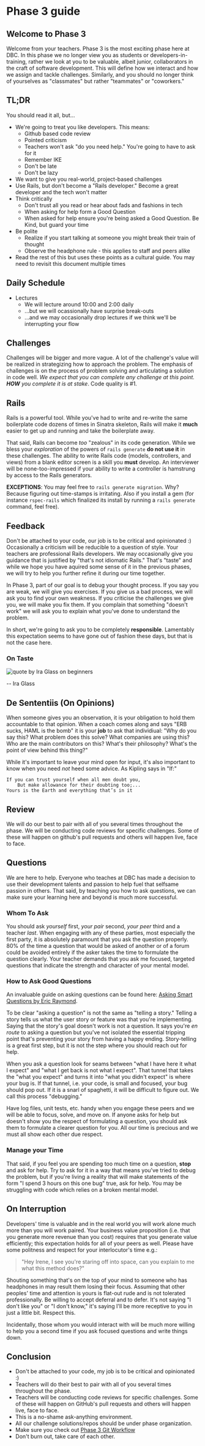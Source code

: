 # Phase 3 guide

## Welcome to Phase 3

Welcome from your teachers.  Phase 3 is the most exciting phase here at DBC.
In this phase we no longer view you as students or developers-in-training,
rather we look at you to be valuable, albeit junior, collaborators in the craft
of software development.  This will define how we interact and how we assign
and tackle challenges.  Similarly, and you should no longer think of yourselves
as "classmates" but rather "teammates" or "coworkers."

## TL;DR

You should read it all, but...

* We're going to treat you like developers.  This means:
  * Github based code review
  * Pointed criticism
  * Teachers won't ask "do you need help."  You're going to have to ask for it
  * Remember IKE
  * Don't be late
  * Don't be lazy
* We want to give you real-world, project-based challenges
* Use Rails, but don't become a "Rails developer." Become a great developer and
  the tech won't matter
* Think critically
  * Don't trust all you read or hear about fads and fashions in tech
  * When asking for help form a Good Question
  * When asked for help ensure you're being asked a Good Question.  Be Kind,
    but guard your time
* Be polite
  * Realize if you start talking at someone you might break their train of thought
  * Observe the headphone rule - this applies to staff and peers alike
* Read the rest of this but uses these points as a cultural guide. You may need
  to revisit this document multiple times

## Daily Schedule

- Lectures
  - We will lecture around 10:00 and 2:00 daily
  - ...but we will ocassionally have surprise break-outs
  - ...and we may occasionally drop lectures if we think we'll be interrupting
    your flow

## Challenges

Challenges will be bigger and more vague. A lot of the challenge's value will
be realized in strategizing how to approach the problem.  The emphasis of
challenges is on the process of problem solving and articulating a solution in
code well.  _We expect that you can complete any challenge at this point.
**HOW** you complete it is at stake_.  Code quality is #1.

## Rails

Rails is a powerful tool.  While you've had to write and re-write the same
boilerplate code dozens of times in Sinatra skeleton, Rails will make it
**much** easier to get up and running and take the boilerplate away.

That said, Rails can become _too_ "zealous" in its code generation.  While we
bless your *exploration* of the powers of `rails generate` **do not use it** in
these challenges.  The ability to write Rails code (models, controllers, and
views) from a blank editor screen is a skill you **must** develop.  An
interviewer will be none-too-impressed if your ability to write a controller is
hamstrung by access to the Rails generators.

**EXCEPTIONS**:  You may feel free to `rails generate migration`.  Why?  Because
figuring out time-stamps is irritating.  Also if you install a gem (for
instance `rspec-rails` which finalized its install by running a `rails
generate` command, feel free).

## Feedback

Don't be attached to your code, our job is to be critical and opinionated :)
Occasionally a criticism will be reducible to a question of style.  Your
teachers are professional Rails developers.  We may occasionally give you
guidance that is justified by "that's not idiomatic Rails."  That's "taste" and
while we hope you have aquired some sense of it in the previous phases, we will
try to help you further refine it during our time together.

In Phase 3, part of our goal is to debug your thought process.  If you say you
are weak, we will give you exercises.  If you give us a bad process, we will ask
you to find your own weakness.  If you criticise the challenges we give you, we
will make you fix them.  If you complain that something "doesn't work" we will
ask you to explain what you've done to understand the problem.

In short, we're going to ask you to be completely **responsible**.  Lamentably
this expectation seems to have gone out of fashion these days, but that is not
the case here.

### On Taste

![quote by Ira Glass on beginners](ira-glass-quote.jpg)

-- Ira Glass

## De Sententiis (On Opinions)

When someone gives you an observation, it is your obligation to hold them
accountable to that opinion.  When a coach comes along and says "ERB sucks,
HAML is the bomb" it is your **job** to ask that individiual:  "Why do you say
this?  What problem does this solve?  What companies are using this?  Who are
the main contributors on this?  What's their philosophy?  What's the point of
view behind this thing?"

While it's important to leave your mind open for input, it's also important to
know when you need *not* heed some advice.  As Kipling says in "If:"

    If you can trust yourself when all men doubt you,
        But make allowance for their doubting too;...
    Yours is the Earth and everything that’s in it

## Review

We will do our best to pair with all of you several times throughout the phase.
We will be conducting code reviews for specific challenges. Some of these will
happen on github's pull requests and others will happen live, face to face.

## Questions

We are here to help.  Everyone who teaches at DBC has made a decision to use
their development talents and passion to help fuel that selfsame passion in
others.  That said, by teaching you how to ask questions, we can make sure your
learning here and beyond is much more successful.

### Whom To Ask

You should ask _yourself_ first, _your pair_ second, _your peer_ third and a
teacher _last_.  When engaging with any of these parties, most especially the
first party, it is absolutely paramount that you ask the question properly.
80% of the time a question that would be asked of another or of a forum could
be avoided entirely if the asker takes the time to formulate the question
clearly.  Your teacher demands that you ask me focused, targeted questions that
indicate the strength and character of your mental model.

### How to Ask Good Questions

An invaluable guide on asking questions can be found here:
[Asking Smart Questions by Eric Raymond][ASK].

To be clear "asking a question" is not the same as "telling a story."  Telling
a story tells us what the user story or feature was that you're implementing.
Saying that the story's goal doesn't work is not a question.  It says you're
_en route_ to asking a question but you've not isolated the essential tripping
point that's preventing your story from having a happy ending.  Story-telling
is a great first step, but it is not the step where you should reach out for
help.

When you ask a question look for seams between "what I have here it what I
expect" and "what I get back is not what I expect".  That tunnel that takes the
"what you expect" and turns it into "what you didn't expect" is where your bug
is.  If that tunnel, i.e. your code, is small and focused, your bug should pop
out.  If it is a snarl of spaghetti, it will be difficult to figure out.  We
call this process "debugging."

Have log files, unit tests, etc. handy when you engage these peers and we will
be able to focus, solve, and move on.  If anyone asks for help but doesn't show
you the respect of formulating a question, you should ask them to formulate a
clearer question for you.  All our time is precious and we must all show each
other due respect.

### Manage your Time

That said, if you feel you are spending too much time on a question, **stop**
and ask for help.  Try to ask for it in a way that means you've tried to debug
the problem, but if you're living a reality that will make statements of the
form "I spend 3 hours on this one bug" true, ask for help.  You may be
struggling with code which relies on a broken mental model.

## On Interruption

Developers' time is valuable and in the real world you will work alone much
more than you will work paired. Your business value proposition (i.e. that you
generate more revenue than you cost) requires that you generate value
efficiently; this expectation holds for all of your peers as well. Please have
some politness and respect for your interlocutor's time e.g.:

> "Hey Irene, I see you're staring off into space, can you explain to me what
this method does?"

Shouting something that's on the top of your mind to someone who has headphones
in may result them losing their focus. Assuming that other peoples' time and
attention is yours is flat-out rude and is not tolerated professionally.  Be
willing to accept deferral and to defer. It's not saying "I don't like you" or
"I don't know," it's saying I'll be more receptive to you in just a little bit.
Respect this.

Incidentally, those whom you would interact with will be much more willing to
help you a second time if you ask focused questions and write things down.

## Conclusion

- Don't be attached to your code, my job is to be critical and opinionated :)
- Teachers will do their best to pair with all of you several times throughout the phase.
- Teachers will be conducting code reviews for specific challenges. Some of these will happen on GitHub's pull requests and others will happen live, face to face.
- This is a no-shame ask-anything environment.
- All our challenge solutions/repos should be under phase organization.
- Make sure you check out [Phase 3 Git Workflow](../../../phase-3-guide/blob/master/git-workflow.md#phase-3-github-workflow)
- Don't burn out, take care of each other.

[ASK]: http://www.catb.org/esr/faqs/smart-questions.html
